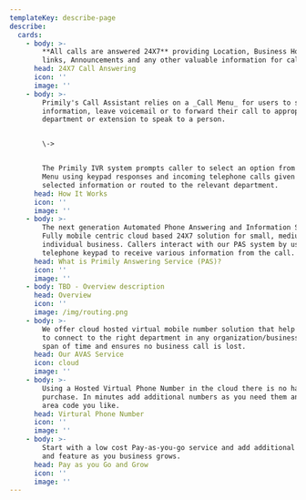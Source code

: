 ```yaml
---
templateKey: describe-page
describe:
  cards:
    - body: >-
        **All calls are answered 24X7** providing Location, Business Hours, Web
        links, Announcements and any other valuable information for callers
      head: 24X7 Call Answering
      icon: ''
      image: ''
    - body: >-
        Primily's Call Assistant relies on a _Call Menu_ for users to select the
        information, leave voicemail or to forward their call to appropriate
        department or extension to speak to a person. 


        \->


        The Primily IVR system prompts caller to select an option from the Call
        Menu using keypad responses and incoming telephone calls given the
        selected information or routed to the relevant department.
      head: How It Works
      icon: ''
      image: ''
    - body: >-
        The next generation Automated Phone Answering and Information Service.
        Fully mobile centric cloud based 24X7 solution for small, medium and
        individual business. Callers interact with our PAS system by using their
        telephone keypad to receive various information from the call.
      head: What is Primily Answering Service (PAS)?
      icon: ''
      image: ''
    - body: TBD - Overview description
      head: Overview
      icon: ''
      image: /img/routing.png
    - body: >-
        We offer cloud hosted virtual mobile number solution that help customers
        to connect to the right department in any organization/business in short
        span of time and ensures no business call is lost.
      head: Our AVAS Service
      icon: cloud
      image: ''
    - body: >-
        Using a Hosted Virtual Phone Number in the cloud there is no hardware
        purchase. In minutes add additional numbers as you need them and in any
        area code you like.
      head: Virtural Phone Number
      icon: ''
      image: ''
    - body: >-
        Start with a low cost Pay-as-you-go service and add additional services
        and feature as you business grows.
      head: Pay as you Go and Grow
      icon: ''
      image: ''
---
```


